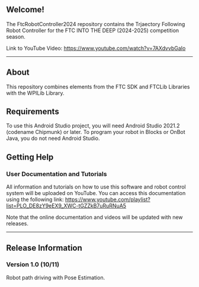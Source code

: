 ## Welcome!

The FtcRobotController2024 repository contains the Trjaectory Following Robot Controller for the FTC INTO THE DEEP (2024-2025) competition season.

Link to YouTube Video: https://www.youtube.com/watch?v=7AXdvvbGaIo

-------------------------------------------------

## About

This repository combines elements from the FTC SDK and FTCLib Libraries with the WPILib Library.

## Requirements
To use this Android Studio project, you will need Android Studio 2021.2 (codename Chipmunk) or later.
To program your robot in Blocks or OnBot Java, you do not need Android Studio.

## Getting Help
### User Documentation and Tutorials
All information and tutorials on how to use this software and robot control system will be uploaded on YouTube.
You can access this documentation using the following link:
https://www.youtube.com/playlist?list=PLO_DE8zY9eEX9_XWC-tGZZkB7uRuRNuA5

Note that the online documentation and videos will be updated with new releases.

-------------------------------------------------

## Release Information

### Version 1.0  (10/11)

Robot path driving with Pose Estimation.

